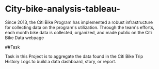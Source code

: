 # City-bike-analysis-tableau-
Since 2013, the Citi Bike Program has implemented a robust infrastructure for collecting data on the program's utilization.
Through the team's efforts, each month bike data is collected, organized, and made public on the Citi Bike Data webpage

##Task

Task in this Project is to aggregate the data found in the Citi Bike Trip History Logs to build a data dashboard, story, or report.
